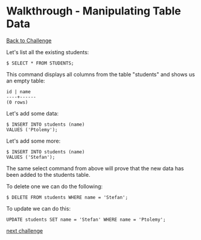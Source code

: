 # Walkthrough - Manipulating Table Data

[Back to Challenge](../05_manipulating_table_data.md)

 Let's list all the existing students:

    $ SELECT * FROM STUDENTS;

This command displays all columns from the table "students" and shows us an empty table:

    id | name
    ----+------
    (0 rows)

Let's add some data:

    $ INSERT INTO students (name)
    VALUES ('Ptolemy');

Let's add some more:

    $ INSERT INTO students (name)
    VALUES ('Stefan');

The same select command from above will prove that the new data has been added to the students table.

To delete one we can do the following:

    $ DELETE FROM students WHERE name = 'Stefan';

To update we can do this:

    UPDATE students SET name = 'Stefan' WHERE name = 'Ptolemy';

[next challenge](../06_using_data_mapper.md)
